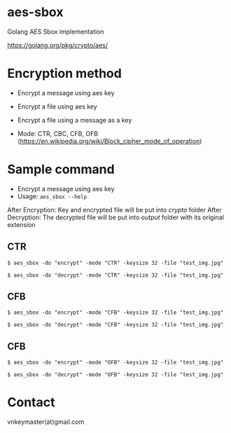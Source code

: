 # aes-sbox
Golang AES Sbox implementation

https://golang.org/pkg/crypto/aes/

# Encryption method

- Encrypt a message using aes key
- Encrypt a file using aes key
- Encrypt a file using a message as a key

- Mode: CTR, CBC, CFB, OFB (https://en.wikipedia.org/wiki/Block_cipher_mode_of_operation)

# Sample command

- Encrypt a message using aes key
- Usage: `aes_sbox --help`

After Encryption: Key and encrypted file will be put into *crypto* folder
After Decryption: The decrypted file will be put into *output* folder with its original extension

## CTR
```
$ aes_sbox -do "encrypt" -mode "CTR" -keysize 32 -file "test_img.jpg"
```

```
$ aes_sbox -do "decrypt" -mode "CTR" -keysize 32 -file "test_img.jpg"
```
## CFB
```
$ aes_sbox -do "encrypt" -mode "CFB" -keysize 32 -file "test_img.jpg"
```

```
$ aes_sbox -do "decrypt" -mode "CFB" -keysize 32 -file "test_img.jpg"
```
## CFB
```
$ aes_sbox -do "encrypt" -mode "OFB" -keysize 32 -file "test_img.jpg"
```

```
$ aes_sbox -do "decrypt" -mode "OFB" -keysize 32 -file "test_img.jpg"
```

# Contact
vnkeymaster(at)gmail.com
